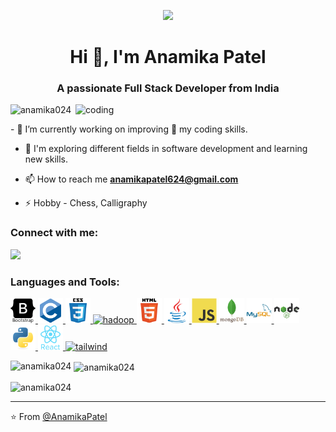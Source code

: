 <p align="center"><img src="https://i.imgur.com/A6bWGFl.gif"/></p>
<h1 align="center">Hi 👋, I'm Anamika Patel</h1>
<h3 align="center">A passionate Full Stack Developer from India</h3>
<img align="right" alt="coding" src="https://media0.giphy.com/media/v1.Y2lkPTc5MGI3NjExdTg3c3JlN2xjNGxkNmNwdGNtaGQya3JtbjhpcHFrcTF3Mjc1dW8yNCZlcD12MV9pbnRlcm5hbF9naWZfYnlfaWQmY3Q9cw/NgurY1o4z080Jfoyzw/giphy.gif" width="400">
<p align="left"> <img src="https://komarev.com/ghpvc/?username=anamika024&label=Profile%20views&color=0e75b6&style=flat" alt="anamika024" /> </p>
- 🔭 I’m currently working on improving 🚧 my coding skills.

- 🌱 I'm exploring different fields in software development and learning new skills.

- 📫 How to reach me **anamikapatel624@gmail.com**

- ⚡ Hobby - Chess, Calligraphy 

### Connect with me:
[<img src="https://img.shields.io/badge/linkedin-%230077B5.svg?style=for-the-badge&logo=linkedin&logoColor=white" />](https://www.linkedin.com/in/anamika701/)
<p align="left">
</p>

<h3 align="left">Languages and Tools:</h3>
<p align="left"> <a href="https://getbootstrap.com" target="_blank" rel="noreferrer"> <img src="https://raw.githubusercontent.com/devicons/devicon/master/icons/bootstrap/bootstrap-plain-wordmark.svg" alt="bootstrap" width="40" height="40"/> </a> <a href="https://www.cprogramming.com/" target="_blank" rel="noreferrer"> <img src="https://raw.githubusercontent.com/devicons/devicon/master/icons/c/c-original.svg" alt="c" width="40" height="40"/> </a> <a href="https://www.w3schools.com/css/" target="_blank" rel="noreferrer"> <img src="https://raw.githubusercontent.com/devicons/devicon/master/icons/css3/css3-original-wordmark.svg" alt="css3" width="40" height="40"/> </a> <a href="https://hadoop.apache.org/" target="_blank" rel="noreferrer"> <img src="https://www.vectorlogo.zone/logos/apache_hadoop/apache_hadoop-icon.svg" alt="hadoop" width="40" height="40"/> </a> <a href="https://www.w3.org/html/" target="_blank" rel="noreferrer"> <img src="https://raw.githubusercontent.com/devicons/devicon/master/icons/html5/html5-original-wordmark.svg" alt="html5" width="40" height="40"/> </a> <a href="https://www.java.com" target="_blank" rel="noreferrer"> <img src="https://raw.githubusercontent.com/devicons/devicon/master/icons/java/java-original.svg" alt="java" width="40" height="40"/> </a> <a href="https://developer.mozilla.org/en-US/docs/Web/JavaScript" target="_blank" rel="noreferrer"> <img src="https://raw.githubusercontent.com/devicons/devicon/master/icons/javascript/javascript-original.svg" alt="javascript" width="40" height="40"/> </a> <a href="https://www.mongodb.com/" target="_blank" rel="noreferrer"> <img src="https://raw.githubusercontent.com/devicons/devicon/master/icons/mongodb/mongodb-original-wordmark.svg" alt="mongodb" width="40" height="40"/> </a> <a href="https://www.mysql.com/" target="_blank" rel="noreferrer"> <img src="https://raw.githubusercontent.com/devicons/devicon/master/icons/mysql/mysql-original-wordmark.svg" alt="mysql" width="40" height="40"/> </a> <a href="https://nodejs.org" target="_blank" rel="noreferrer"> <img src="https://raw.githubusercontent.com/devicons/devicon/master/icons/nodejs/nodejs-original-wordmark.svg" alt="nodejs" width="40" height="40"/> </a> <a href="https://www.python.org" target="_blank" rel="noreferrer"> <img src="https://raw.githubusercontent.com/devicons/devicon/master/icons/python/python-original.svg" alt="python" width="40" height="40"/> </a> <a href="https://reactjs.org/" target="_blank" rel="noreferrer"> <img src="https://raw.githubusercontent.com/devicons/devicon/master/icons/react/react-original-wordmark.svg" alt="react" width="40" height="40"/> </a> <a href="https://tailwindcss.com/" target="_blank" rel="noreferrer"> <img src="https://www.vectorlogo.zone/logos/tailwindcss/tailwindcss-icon.svg" alt="tailwind" width="40" height="40"/> </a> </p>

<p><img align="left" src="https://github-readme-stats.vercel.app/api/top-langs?username=anamika024&show_icons=true&locale=en&layout=compact&count_private=true&theme=radical" alt="anamika024" /></p>


<p>&nbsp;<img align="center" src="https://github-readme-stats.vercel.app/api?username=anamika024&show_icons=true&locale=en&count_private=true&theme=radical" alt="anamika024" /></p>

<p><img align="center" src="https://github-readme-streak-stats.herokuapp.com/?user=anamika024&count_private=true&theme=radical" alt="anamika024" /></p>

<hr/>

:star: From [@AnamikaPatel](https://github.com/Anamika024)
